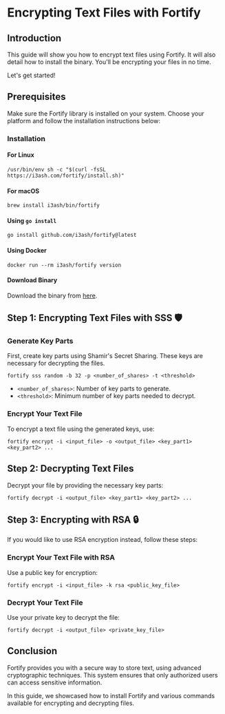 # Encrypting Text Files with Fortify

## Introduction

This guide will show you how to encrypt text files using Fortify. It will also detail how to install the binary. You'll be encrypting your files in no time.

Let's get started!

## Prerequisites

Make sure the Fortify library is installed on your system. Choose your platform and follow the installation instructions below:

### Installation

#### For Linux

```shell
/usr/bin/env sh -c "$(curl -fsSL https://i3ash.com/fortify/install.sh)"
```

#### For macOS

```shell
brew install i3ash/bin/fortify
```

#### Using `go install`

```shell
go install github.com/i3ash/fortify@latest
```

#### Using Docker

```shell
docker run --rm i3ash/fortify version
```

#### Download Binary

Download the binary from [here](https://github.com/i3ash/fortify/releases).


## Step 1: Encrypting Text Files with SSS 🛡️

### Generate Key Parts

First, create key parts using Shamir's Secret Sharing. These keys are necessary for decrypting the files.

```shell
fortify sss random -b 32 -p <number_of_shares> -t <threshold>
```

- `<number_of_shares>`: Number of key parts to generate.
- `<threshold>`: Minimum number of key parts needed to decrypt.

### Encrypt Your Text File

To encrypt a text file using the generated keys, use:

```shell
fortify encrypt -i <input_file> -o <output_file> <key_part1> <key_part2> ...
```

## Step 2: Decrypting Text Files

Decrypt your file by providing the necessary key parts:

```shell
fortify decrypt -i <output_file> <key_part1> <key_part2> ...
```

## Step 3: Encrypting with RSA 🔒

If you would like to use RSA encryption instead, follow these steps:

### Encrypt Your Text File with RSA

Use a public key for encryption:

```shell
fortify encrypt -i <input_file> -k rsa <public_key_file>
```

### Decrypt Your Text File

Use your private key to decrypt the file:

```shell
fortify decrypt -i <output_file> <private_key_file>
```

## Conclusion

Fortify provides you with a secure way to store text, using advanced cryptographic techniques. This system ensures that only authorized users can access sensitive information.

In this guide, we showcased how to install Fortify and  various commands available for encrypting and decrypting files.